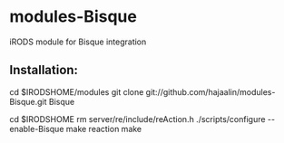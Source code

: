 modules-Bisque
==============

iRODS module for Bisque integration

Installation:
-------------
cd $IRODSHOME/modules
git clone git://github.com/hajaalin/modules-Bisque.git Bisque

cd $IRODSHOME
rm server/re/include/reAction.h
./scripts/configure --enable-Bisque
make reaction
make
 
